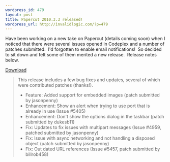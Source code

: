 ```yaml
--- 
wordpress_id: 479
layout: post
title: Papercut 2010.3.3 released!
wordpress_url: http://invalidlogic.com/?p=479
---
```

<p>Have been working on a new take on Papercut (details coming soon) when I noticed that there were several issues opened in Codeplex and a number of patches submitted.  I'd forgotten to enable email notifications!  So decided to sit down and felt some of them merited a new release.  Release notes below.</p>
<p><a href="http://papercut.codeplex.com/releases/view/41337">Download</a></p>
<blockquote>
<p>This release includes a few bug fixes and updates, several of which were contributed patches (thanks!).</p>
<ul>
	<li>Feature: Added support for embedded images (patch submitted by jasonpenny)</li>
	<li>Enhancement: Show an alert when trying to use port that is already in use (Issue #5405)</li>
	<li>Enhancement: Don't show the options dialog in the taskbar (patch submitted by dukesb11)</li>
	<li>Fix: Updates to fix issues with multipart messages (Issue #4959, patched submitted by jasonpenny)</li>
	<li>Fix: Issue with async networking and not handling a disposed object (patch submitted by jasonpenny)</li>
	<li>Fix: Out dated URL references (Issue #5457, patch submitted by billrob458)</li>
</ul>
</blockquote>
